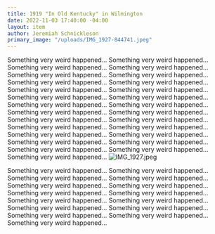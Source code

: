 ```yaml
---
title: 1919 "In Old Kentucky" in Wilmington
date: 2022-11-03 17:40:00 -04:00
layout: item
author: Jeremiah Schnickleson
primary_image: "/uploads/IMG_1927-844741.jpeg"
---
```


Something very weird happened... Something very weird happened... Something very weird happened... Something very weird happened... Something very weird happened... Something very weird happened... Something very weird happened... Something very weird happened... Something very weird happened... Something very weird happened... Something very weird happened... Something very weird happened... Something very weird happened... Something very weird happened... Something very weird happened... Something very weird happened... Something very weird happened... Something very weird happened... Something very weird happened... Something very weird happened... Something very weird happened... Something very weird happened... Something very weird happened... Something very weird happened... Something very weird happened... Something very weird happened... Something very weird happened... 
![IMG_1927.jpeg](/uploads/IMG_1927.jpeg)

Something very weird happened... Something very weird happened... Something very weird happened... Something very weird happened... Something very weird happened... Something very weird happened... Something very weird happened... Something very weird happened... Something very weird happened... Something very weird happened... Something very weird happened... Something very weird happened... Something very weird happened... Something very weird happened... Something very weird happened... 